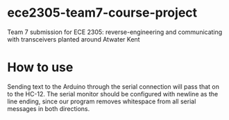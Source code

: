 # ece2305-team7-course-project
Team 7 submission for ECE 2305: reverse-engineering and communicating with transceivers planted around Atwater Kent

# How to use
Sending text to the Arduino through the serial connection will pass that on to the HC-12. The serial monitor should be configured with newline as the line ending, since our program removes whitespace from all serial messages in both directions.
